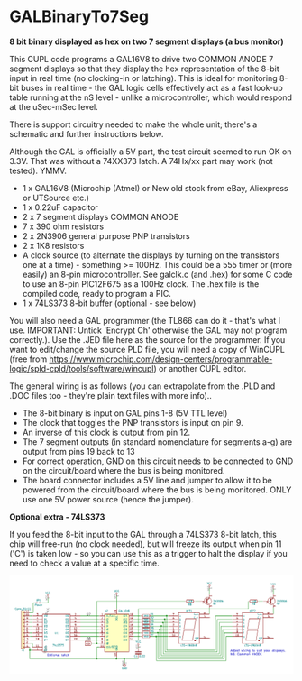 # GALBinaryTo7Seg
**8 bit binary displayed as hex on two 7 segment displays (a bus monitor)**

This CUPL code programs a GAL16V8 to drive two COMMON ANODE 7 segment displays so that they display the hex representation of the 8-bit input in real time (no clocking-in or latching). This is ideal for monitoring 8-bit buses in real time - the GAL logic cells effectively act as a fast look-up table running at the nS level - unlike a microcontroller, which would respond at the uSec-mSec level. 

There is support circuitry needed to make the whole unit; there's a schematic and further instructions below.

Although the GAL is officially a 5V part, the test circuit seemed to run OK on 3.3V. That was without a 74XX373 latch. A 74Hx/xx part may work (not tested). YMMV.

* 1 x GAL16V8 (Microchip (Atmel) or New old stock from eBay, Aliexpress or UTSource etc.)
* 1 x 0.22uF capacitor
* 2 x 7 segment displays COMMON ANODE
* 7 x 390 ohm resistors
* 2 x 2N3906 general purpose PNP transistors
* 2 x 1K8 resistors
* A clock source (to alternate the displays by turning on the transistors one at a time) - something >= 100Hz. This could be a 555 timer or (more easily) an 8-pin microcontroller. See galclk.c (and .hex) for some C code to use an 8-pin PIC12F675 as a 100Hz clock. The .hex file is the compiled code, ready to program a PIC.
* 1 x 74LS373 8-bit buffer (optional - see below)

You will also need a GAL programmer (the TL866 can do it - that's what I use. IMPORTANT: Untick 'Encrypt Ch' otherwise the GAL may not program correctly.). Use the .JED file here as the source for the programmer. If you want to edit/change the source PLD file, you will need a copy of WinCUPL (free from https://www.microchip.com/design-centers/programmable-logic/spld-cpld/tools/software/wincupl) or another CUPL editor.

The general wiring is as follows (you can extrapolate from the .PLD and .DOC files too - they're plain text files with more info)..

* The 8-bit binary is input on GAL pins 1-8 (5V TTL level)
* The clock that toggles the PNP transistors is input on pin 9. 
* An inverse of this clock is output from pin 12.
* The 7 segment outputs (in standard nomenclature for segments a-g) are output from pins 19 back to 13
* For correct operation, GND on this circuit needs to be connected to GND on the circuit/board where the bus is being monitored.
* The board connector includes a 5V line and jumper to allow it to be powered from the circuit/board where the bus is being monitored. ONLY use one 5V power source (hence the jumper).

**Optional extra - 74LS373**

If you feed the 8-bit input to the GAL through a 74LS373 8-bit latch, this chip will free-run (no clock needed), but will freeze its output when pin 11 ('C') is taken low - so you can use this as a trigger to halt the display if you need to check a value at a specific time.

![Image](gal-7seg.png)
